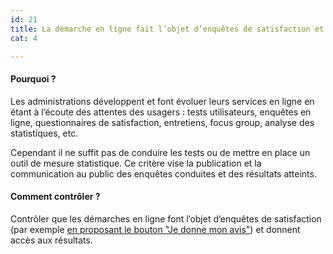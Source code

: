 ```yaml
---
id: 21
title: La démarche en ligne fait l’objet d’enquêtes de satisfaction et donne accès aux résultats
cat: 4

---
```


#### Pourquoi ?

Les administrations développent et font évoluer leurs services en ligne en étant à l’écoute des attentes des usagers : tests utilisateurs, enquêtes en ligne, questionnaires de satisfaction, entretiens, focus group, analyse des statistiques, etc.

Cependant il ne suffit pas de conduire les tests ou de mettre en place un outil de mesure statistique. Ce critère vise la publication et la communication au public des enquêtes conduites et des résultats atteints.

#### Comment contrôler ?

Contrôler que les démarches en ligne font l’objet d’enquêtes de satisfaction (par exemple [en proposant le bouton "Je donne mon avis"](https://observatoire.numerique.gouv.fr/Aide/Donner%20son%20avis)) et donnent accès aux résultats.